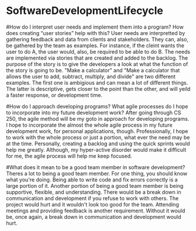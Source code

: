 # SoftwareDevelopmentLifecycle

#How do I interpret user needs and implement them into a program? How does creating “user stories” help with this?
User needs are interpretted by gathering feedback and data from clients and stakeholders. They can, also, be gathered by the team as examples. For instance, if the cleint wants the user to do A, the user would, also, be required to be able to do B. The needs are implemented via stories that are created and added to the backlog. The purpose of the story is to give the developers a look at what the function of the story is going to be. "Make a calculator" and "Make a calculator that allows the user to add, subtract, multiply, and divide" are two different examples. The first one is ambigious and can mean a lot of different things. The latter is descriptive, gets closer to the point than the other, and will yeild a faster response, or development time.

#How do I approach developing programs? What agile processes do I hope to incorporate into my future development work?
After going through CS 250, the agile method will be my goto in approach for developing programs. I hope to incorporate the almost the whole agile process in my future development work, for personal applications, though. Professionally, I hope to work with the whole process or just a portion, what ever the need may be at the time. Personally, creating a backlog and using the quick sprints would help me greatly. Although, my hyper-active disorder would make it difficult for me, the agile process will help me keep focused. 

#What does it mean to be a good team member in software development?
Theres a lot to being a good team member. For one thing, you should know what you're doing. Being able to write code and fix errors correctly is a large portion of it. Another portion of being a good team member is being supportive, flexible, and understanding. There would be a break down in communication and development if you refuse to work with others. The project would hurt and it wouldn't look too good for the team. Attending meetings and providing feedback is another requirement. Without it would be, once again, a break down in communication and development would hurt. 

